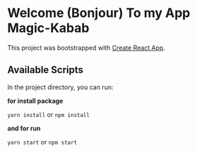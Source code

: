 # Welcome (Bonjour) To my App Magic-Kabab

This project was bootstrapped with [Create React App](https://github.com/facebook/create-react-app).

## Available Scripts

In the project directory, you can run:

**for install package**

`yarn install` or `npm install`

**and for run**

 `yarn start` or  `npm start`

 

